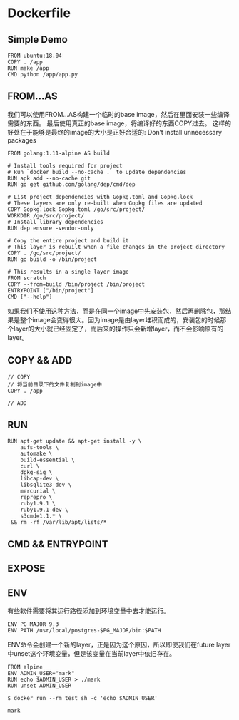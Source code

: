 # Dockerfile

## Simple Demo

```
FROM ubuntu:18.04
COPY . /app
RUN make /app
CMD python /app/app.py
```

## FROM...AS

我们可以使用FROM...AS构建一个临时的base image，然后在里面安装一些编译需要的东西。
最后使用真正的base image，将编译好的东西COPY过去。
这样的好处在于能够是最终的image的大小是正好合适的: Don’t install unnecessary packages

```
FROM golang:1.11-alpine AS build

# Install tools required for project
# Run `docker build --no-cache .` to update dependencies
RUN apk add --no-cache git
RUN go get github.com/golang/dep/cmd/dep

# List project dependencies with Gopkg.toml and Gopkg.lock
# These layers are only re-built when Gopkg files are updated
COPY Gopkg.lock Gopkg.toml /go/src/project/
WORKDIR /go/src/project/
# Install library dependencies
RUN dep ensure -vendor-only

# Copy the entire project and build it
# This layer is rebuilt when a file changes in the project directory
COPY . /go/src/project/
RUN go build -o /bin/project

# This results in a single layer image
FROM scratch
COPY --from=build /bin/project /bin/project
ENTRYPOINT ["/bin/project"]
CMD ["--help"]
```

如果我们不使用这种方法，而是在同一个image中先安装包，然后再删除包，那结果是整个image会变得很大。因为image是由layer堆积而成的，安装包的时候那个layer的大小就已经固定了，而后来的操作只会新增layer，而不会影响原有的layer。

## COPY && ADD

```
// COPY
// 将当前目录下的文件复制到image中
COPY . /app

// ADD
```

## RUN

```
RUN apt-get update && apt-get install -y \
    aufs-tools \
    automake \
    build-essential \
    curl \
    dpkg-sig \
    libcap-dev \
    libsqlite3-dev \
    mercurial \
    reprepro \
    ruby1.9.1 \
    ruby1.9.1-dev \
    s3cmd=1.1.* \
 && rm -rf /var/lib/apt/lists/*
```

## CMD && ENTRYPOINT

## EXPOSE

## ENV

有些软件需要将其运行路径添加到环境变量中去才能运行。

```
ENV PG_MAJOR 9.3
ENV PATH /usr/local/postgres-$PG_MAJOR/bin:$PATH
```

ENV命令会创建一个新的layer，正是因为这个原因，所以即使我们在future layer中unset这个环境变量，但是该变量在当前layer中依旧存在。

```
FROM alpine
ENV ADMIN_USER="mark"
RUN echo $ADMIN_USER > ./mark
RUN unset ADMIN_USER
```

```
$ docker run --rm test sh -c 'echo $ADMIN_USER'

mark
```

